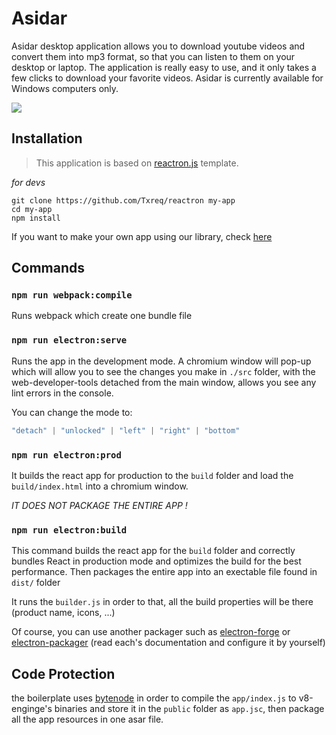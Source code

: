 # Asidar
Asidar desktop application allows you to download youtube videos and convert them into mp3 format, so that you can listen to them on your desktop or laptop. The application is really easy to use, and it only takes a few clicks to download your favorite videos. Asidar is currently available for Windows computers only.

<a href="https://github.com/Txreq/asidar/releases">
  <img src="https://i.ibb.co/G0Lc17T/Frame-6.png" />
</a>

## Installation
> This application is based on <a href="https://github.com/Txreq/reactron">reactron.js</a> template.

*for devs*
```
git clone https://github.com/Txreq/reactron my-app
cd my-app
npm install
```
If you want to make your own app using our library, check <a href="https://github.com/Txreq/asidar-lib">here</a>
## Commands

###  `npm run webpack:compile`
Runs webpack which create one bundle file

###  `npm run electron:serve`
Runs the app in the development mode.
A chromium window will pop-up which will allow you to see the changes you make in `./src` folder, with the web-developer-tools detached from the main window, allows you see any lint errors in the console.

You can change the mode to:

```js
"detach" | "unlocked" | "left" | "right" | "bottom"
```
###  `npm run electron:prod`
It builds the react app for production to the `build` folder and load the `build/index.html` into a chromium window.

*IT DOES NOT PACKAGE THE ENTIRE APP !*

###  `npm run electron:build`
This command builds the react app for the `build` folder and correctly bundles React in production mode and optimizes the build for the best performance. Then packages the entire app into an exectable file found in `dist/` folder

It runs the `builder.js` in order to that, all the build properties will be there (product name, icons, ...)

Of course, you can use another packager such as [electron-forge](https://www.electronforge.io/) or [electron-packager](https://github.com/electron/electron-packager) (read each's documentation and configure it by yourself)

## Code Protection
the boilerplate uses [bytenode](https://github.com/bytenode/bytenode) in order to compile the `app/index.js` to v8-enginge's binaries and store it in the `public` folder as `app.jsc`, then package all the app resources in one asar file.


